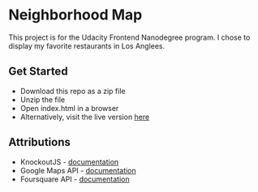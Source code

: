 # Neighborhood Map
This project is for the Udacity Frontend Nanodegree program. I chose to display my favorite restaurants in Los Anglees.

## Get Started
* Download this repo as a zip file
* Unzip the file
* Open index.html in a browser
* Alternatively, visit the live version [here](https://timjhall.github.io/neighborhoodmap/)

## Attributions
* KnockoutJS - [documentation](http://knockoutjs.com/)
* Google Maps API - [documentation](https://developers.google.com/maps/)
* Foursquare API - [documentation](https://developer.foursquare.com/)
